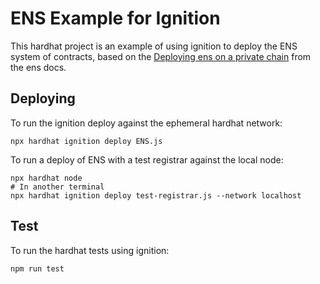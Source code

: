 # ENS Example for Ignition

This hardhat project is an example of using ignition to deploy the ENS system of contracts, based on the [Deploying ens on a private chain](https://docs.ens.domains/deploying-ens-on-a-private-chain#migration-file-example) from the ens docs.

## Deploying

To run the ignition deploy against the ephemeral hardhat network:

```shell
npx hardhat ignition deploy ENS.js
```

To run a deploy of ENS with a test registrar against the local node:

```shell
npx hardhat node
# In another terminal
npx hardhat ignition deploy test-registrar.js --network localhost
```

## Test

To run the hardhat tests using ignition:

```shell
npm run test
```
